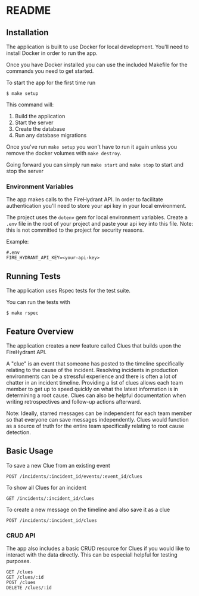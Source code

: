 # README

## Installation

The application is built to use Docker for local development. You'll need to install 
Docker in order to run the app. 

Once you have Docker installed you can use the included Makefile for the commands you
need to get started. 

To start the app for the first time run
```
$ make setup
```
This command will: 
1. Build the application
2. Start the server
3. Create the database
4. Run any database migrations

Once you've run `make setup` you won't have to run it again unless you remove the docker
volumes with `make destroy`. 

Going forward you can simply run `make start` and `make stop` to start and stop the server

### Environment Variables

The app makes calls to the FireHydrant API. In order to facilitate authentication you'll need 
to store your api key in your local environment. 

The project uses the `dotenv` gem for local environment variables. Create a `.env` file in the root of 
your project and paste your api key into this file. Note: this is not committed to the project for 
security reasons. 

Example: 
```
#.env
FIRE_HYDRANT_API_KEY=<your-api-key>
```

## Running Tests

The application uses Rspec tests for the test suite. 

You can run the tests with
```
$ make rspec
```

## Feature Overview

The application creates a new feature called Clues that builds upon the FireHydrant API. 

A "clue" is an event that someone has posted to the timeline specifically relating to the cause of the incident.
Resolving incidents in production environments can be a stressful experience and there is often a lot of chatter
in an incident timeline. Providing a list of clues allows each team member to get up to speed quickly on what the 
latest information is in determining a root cause. Clues can also be helpful documentation when writing retrospectives 
and follow-up actions afterward. 

Note:
Ideally, starred messages can be independent for each team member so that everyone can save messages independently.
Clues would function as a source of truth for the entire team specifically relating to root cause detection. 

## Basic Usage 

To save a new Clue from an existing event
```
POST /incidents/:incident_id/events/:event_id/clues
```

To show all Clues for an incident
```
GET /incidents/:incident_id/clues
```

To create a new message on the timeline and also save it as a clue 
```
POST /incidents/:incident_id/clues
```

### CRUD API 

The app also includes a basic CRUD resource for Clues if you would like to interact with the data directly. 
This can be especiall helpful for testing purposes.

```
GET /clues
GET /clues/:id
POST /clues
DELETE /clues/:id
```

